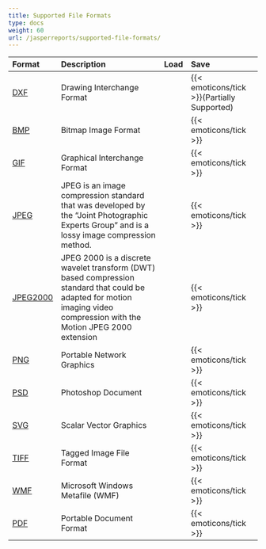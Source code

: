 ```yaml
---
title: Supported File Formats
type: docs
weight: 60
url: /jasperreports/supported-file-formats/
---
```


|**Format**|**Description**|**Load**|**Save**|
| :- | :- | :- | :- |
|[DXF](https://docs.fileformat.com/cad/dxf/)| Drawing Interchange Format| |{{< emoticons/tick >}}(Partially Supported)|
|[BMP](https://docs.fileformat.com/image/bmp/)|Bitmap Image Format| |{{< emoticons/tick >}}|
|[GIF](https://docs.fileformat.com/image/gif/)|Graphical Interchange Format| |{{< emoticons/tick >}}|
|[JPEG](https://docs.fileformat.com/image/jpeg/)|JPEG is an image compression standard that was developed by the “Joint Photographic Experts Group” and is a lossy image compression method.| |{{< emoticons/tick >}}|
|[JPEG2000](https://docs.fileformat.com/image/jp2/)|JPEG 2000 is a discrete wavelet transform (DWT) based compression standard that could be adapted for motion imaging video compression with the Motion JPEG 2000 extension| |{{< emoticons/tick >}}|
|[PNG](https://docs.fileformat.com/image/png/)|Portable Network Graphics| |{{< emoticons/tick >}}|
|[PSD](https://docs.fileformat.com/image/psd/)|Photoshop Document| |{{< emoticons/tick >}}|
|[SVG](https://docs.fileformat.com/page-description-language/svg/)|Scalar Vector Graphics| |{{< emoticons/tick >}}|
|[TIFF](https://docs.fileformat.com/image/tiff/)|Tagged Image File Format| |{{< emoticons/tick >}}|
|[WMF](https://docs.fileformat.com/image/wmf/)|Microsoft Windows Metafile (WMF)| |{{< emoticons/tick >}}|
|[PDF](https://docs.fileformat.com/pdf/)|Portable Document Format| |{{< emoticons/tick >}}|
